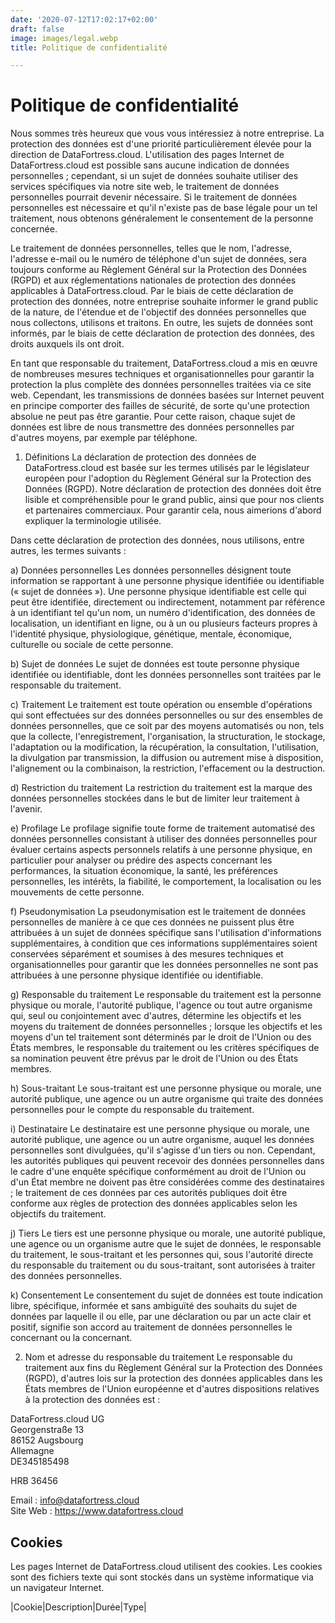 ```yaml
---
date: '2020-07-12T17:02:17+02:00'
draft: false
image: images/legal.webp
title: Politique de confidentialité

---
```

# Politique de confidentialité

Nous sommes très heureux que vous vous intéressiez à notre entreprise. La protection des données est d'une priorité particulièrement élevée pour la direction de DataFortress.cloud. L'utilisation des pages Internet de DataFortress.cloud est possible sans aucune indication de données personnelles ; cependant, si un sujet de données souhaite utiliser des services spécifiques via notre site web, le traitement de données personnelles pourrait devenir nécessaire. Si le traitement de données personnelles est nécessaire et qu'il n'existe pas de base légale pour un tel traitement, nous obtenons généralement le consentement de la personne concernée.

Le traitement de données personnelles, telles que le nom, l'adresse, l'adresse e-mail ou le numéro de téléphone d'un sujet de données, sera toujours conforme au Règlement Général sur la Protection des Données (RGPD) et aux réglementations nationales de protection des données applicables à DataFortress.cloud. Par le biais de cette déclaration de protection des données, notre entreprise souhaite informer le grand public de la nature, de l'étendue et de l'objectif des données personnelles que nous collectons, utilisons et traitons. En outre, les sujets de données sont informés, par le biais de cette déclaration de protection des données, des droits auxquels ils ont droit.

En tant que responsable du traitement, DataFortress.cloud a mis en œuvre de nombreuses mesures techniques et organisationnelles pour garantir la protection la plus complète des données personnelles traitées via ce site web. Cependant, les transmissions de données basées sur Internet peuvent en principe comporter des failles de sécurité, de sorte qu'une protection absolue ne peut pas être garantie. Pour cette raison, chaque sujet de données est libre de nous transmettre des données personnelles par d'autres moyens, par exemple par téléphone.

1. Définitions
La déclaration de protection des données de DataFortress.cloud est basée sur les termes utilisés par le législateur européen pour l'adoption du Règlement Général sur la Protection des Données (RGPD). Notre déclaration de protection des données doit être lisible et compréhensible pour le grand public, ainsi que pour nos clients et partenaires commerciaux. Pour garantir cela, nous aimerions d'abord expliquer la terminologie utilisée.

Dans cette déclaration de protection des données, nous utilisons, entre autres, les termes suivants :

a) Données personnelles
Les données personnelles désignent toute information se rapportant à une personne physique identifiée ou identifiable (« sujet de données »). Une personne physique identifiable est celle qui peut être identifiée, directement ou indirectement, notamment par référence à un identifiant tel qu'un nom, un numéro d'identification, des données de localisation, un identifiant en ligne, ou à un ou plusieurs facteurs propres à l'identité physique, physiologique, génétique, mentale, économique, culturelle ou sociale de cette personne.

b) Sujet de données
Le sujet de données est toute personne physique identifiée ou identifiable, dont les données personnelles sont traitées par le responsable du traitement.

c) Traitement
Le traitement est toute opération ou ensemble d'opérations qui sont effectuées sur des données personnelles ou sur des ensembles de données personnelles, que ce soit par des moyens automatisés ou non, tels que la collecte, l'enregistrement, l'organisation, la structuration, le stockage, l'adaptation ou la modification, la récupération, la consultation, l'utilisation, la divulgation par transmission, la diffusion ou autrement mise à disposition, l'alignement ou la combinaison, la restriction, l'effacement ou la destruction.

d) Restriction du traitement
La restriction du traitement est la marque des données personnelles stockées dans le but de limiter leur traitement à l'avenir.

e) Profilage
Le profilage signifie toute forme de traitement automatisé des données personnelles consistant à utiliser des données personnelles pour évaluer certains aspects personnels relatifs à une personne physique, en particulier pour analyser ou prédire des aspects concernant les performances, la situation économique, la santé, les préférences personnelles, les intérêts, la fiabilité, le comportement, la localisation ou les mouvements de cette personne.

f) Pseudonymisation
La pseudonymisation est le traitement de données personnelles de manière à ce que ces données ne puissent plus être attribuées à un sujet de données spécifique sans l'utilisation d'informations supplémentaires, à condition que ces informations supplémentaires soient conservées séparément et soumises à des mesures techniques et organisationnelles pour garantir que les données personnelles ne sont pas attribuées à une personne physique identifiée ou identifiable.

g) Responsable du traitement
Le responsable du traitement est la personne physique ou morale, l'autorité publique, l'agence ou tout autre organisme qui, seul ou conjointement avec d'autres, détermine les objectifs et les moyens du traitement de données personnelles ; lorsque les objectifs et les moyens d'un tel traitement sont déterminés par le droit de l'Union ou des États membres, le responsable du traitement ou les critères spécifiques de sa nomination peuvent être prévus par le droit de l'Union ou des États membres.

h) Sous-traitant
Le sous-traitant est une personne physique ou morale, une autorité publique, une agence ou un autre organisme qui traite des données personnelles pour le compte du responsable du traitement.

i) Destinataire
Le destinataire est une personne physique ou morale, une autorité publique, une agence ou un autre organisme, auquel les données personnelles sont divulguées, qu'il s'agisse d'un tiers ou non. Cependant, les autorités publiques qui peuvent recevoir des données personnelles dans le cadre d'une enquête spécifique conformément au droit de l'Union ou d'un État membre ne doivent pas être considérées comme des destinataires ; le traitement de ces données par ces autorités publiques doit être conforme aux règles de protection des données applicables selon les objectifs du traitement.

j) Tiers
Le tiers est une personne physique ou morale, une autorité publique, une agence ou un organisme autre que le sujet de données, le responsable du traitement, le sous-traitant et les personnes qui, sous l'autorité directe du responsable du traitement ou du sous-traitant, sont autorisées à traiter des données personnelles.

k) Consentement
Le consentement du sujet de données est toute indication libre, spécifique, informée et sans ambiguïté des souhaits du sujet de données par laquelle il ou elle, par une déclaration ou par un acte clair et positif, signifie son accord au traitement de données personnelles le concernant ou la concernant.

2. Nom et adresse du responsable du traitement
Le responsable du traitement aux fins du Règlement Général sur la Protection des Données (RGPD), d'autres lois sur la protection des données applicables dans les États membres de l'Union européenne et d'autres dispositions relatives à la protection des données est :

DataFortress.cloud UG  
Georgenstraße 13  
86152 Augsbourg  
Allemagne  
DE345185498  

HRB 36456  

Email : info@datafortress.cloud  
Site Web : https://www.datafortress.cloud  

## Cookies

Les pages Internet de DataFortress.cloud utilisent des cookies. Les cookies sont des fichiers texte qui sont stockés dans un système informatique via un navigateur Internet.

|Cookie|Description|Durée|Type|
